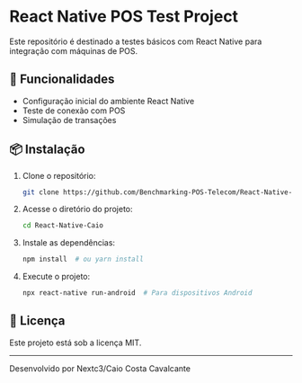 # React Native POS Test Project

Este repositório é destinado a testes básicos com React Native para integração com máquinas de POS.

## 📌 Funcionalidades

- Configuração inicial do ambiente React Native
- Teste de conexão com POS
- Simulação de transações

## 📦 Instalação

1. Clone o repositório:
   ```sh
   git clone https://github.com/Benchmarking-POS-Telecom/React-Native-Caio.git
   ```

2. Acesse o diretório do projeto:
   ```sh
   cd React-Native-Caio
   ```

3. Instale as dependências:
   ```sh
   npm install  # ou yarn install
   ```

4. Execute o projeto:
   ```sh
   npx react-native run-android  # Para dispositivos Android
   ```

## 📜 Licença

Este projeto está sob a licença MIT.

---

Desenvolvido por Nextc3/Caio Costa Cavalcante

